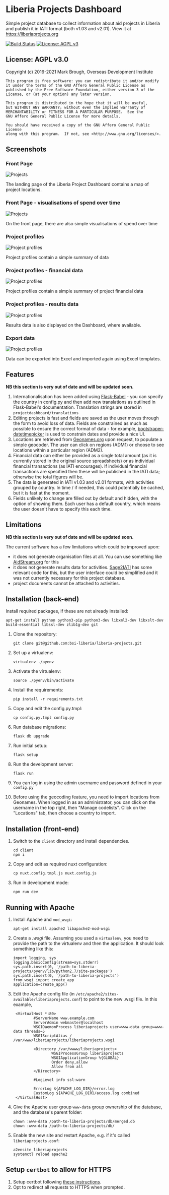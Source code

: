 # Liberia Projects Dashboard

Simple project database to collect information about aid projects in Liberia and publish it in IATI format (both v1.03 and v2.01). View it at https://liberiaprojects.org

[![Build Status](https://travis-ci.com/bsi-liberia/liberia-projects.svg?branch=master&status=passed)](https://travis-ci.com/github/bsi-liberia/liberia-projects)
[![License: AGPL v3](https://img.shields.io/badge/license-AGPLv3-blue.svg)](https://github.com/bsi-liberia/liberia-projects/blob/main/LICENSE.txt)

## License: AGPL v3.0

Copyright (c) 2016-2021 Mark Brough, Overseas Development Institute

    This program is free software: you can redistribute it and/or modify
    it under the terms of the GNU Affero General Public License as
    published by the Free Software Foundation, either version 3 of the
    License, or (at your option) any later version.

    This program is distributed in the hope that it will be useful,
    but WITHOUT ANY WARRANTY; without even the implied warranty of
    MERCHANTABILITY or FITNESS FOR A PARTICULAR PURPOSE.  See the
    GNU Affero General Public License for more details.

    You should have received a copy of the GNU Affero General Public License
    along with this program.  If not, see <http://www.gnu.org/licenses/>.

## Screenshots

### Front Page
![Projects](/img/liberia-project-dashboard.png "Front page of Project Dashboard")

The landing page of the Liberia Project Dashboard contains a map of project locations.

### Front Page - visualisations of spend over time
![Projects](/img/liberia-project-dashboard-2.png "Visualisations of spend over time")

On the front page, there are also simple visualisations of spend over time

### Project profiles
![Project profiles](/img/liberia-project-dashboard-3.png "Project profiles")

Project profiles contain a simple summary of data

### Project profiles - financial data
![Project profiles](/img/liberia-project-dashboard-4.png "Summary of financial data on project profile")

Project profiles contain a simple summary of project financial data

### Project profiles - results data
![Project profiles](/img/liberia-project-dashboard-6.png "Summary of results data on project profile")

Results data is also displayed on the Dashboard, where available.

### Export data
![Project profiles](/img/liberia-project-dashboard-5.png "Export data")

Data can be exported into Excel and imported again using Excel templates.


## Features

**NB this section is very out of date and will be updated soon.**

1. Internationalisation has been added using [Flask-Babel](https://pythonhosted.org/Flask-Babel/) - you can specify the country in config.py and then add new translations as outlined in Flask-Babel's documentation. Translation strings are stored in `projectdashboard/translations`
2. Editing projects is fast and fields are saved as the user moves through the form to avoid loss of data. Fields are constrained as much as possible to ensure the correct format of data - for example, [bootstraper-datetimepicker](https://github.com/smalot/bootstrap-datetimepicker) is used to constrain dates and provide a nice UI.
3. Locations are retrieved from [Geonames.org](http://download.geonames.org/export/dump/) upon request, to populate a simple geocoder. The user can click on regions (ADM1) or choose to see locations within a particular region (ADM2).
4. Financial data can either be provided as a single total amount (as it is currently stored in the original source spreadsheets) or as individual financial transactions (as IATI encourages). If individual financial transactions are specified then these will be published in the IATI data; otherwise the total figures will be.
5. The data is generated in IATI v1.03 and v2.01 formats, with activities grouped by country. In time / if needed, this could potentially be cached, but it is fast at the moment.
6. Fields unlikely to change are filled out by default and hidden, with the option of showing them. Each user has a default country, which means the user doesn't have to specify this each time.

## Limitations

**NB this section is very out of date and will be updated soon.**

The current software has a few limitations which could be improved upon:

* it does not generate organisation files at all. You can use something like [AidStream.org](http://aidstream.org/) for this
* it does not generate results data for activities.  [Sage2IATI](https://github.com/markbrough/sage-iati) has some relevant code for this, but the user interface could be simplified and it was not currently necessary for this project database.
* project documents cannot be attached to activities.

## Installation (back-end)

Install required packages, if these are not already installed:

```
apt-get install python python3-pip python3-dev libxml2-dev libxslt-dev build-essential libssl-dev zlib1g-dev git
```

1. Clone the repository:
   ```
   git clone git@github.com:bsi-liberia/liberia-projects.git
   ```

2. Set up a virtualenv:
   ```
   virtualenv ./pyenv
   ```

3. Activate the virtualenv:
   ```
   source ./pyenv/bin/activate
   ```

4. Install the requirements:
   ```
   pip install -r requirements.txt
   ```

5. Copy and edit the config.py.tmpl:
   ```
   cp config.py.tmpl config.py
   ```

6. Run database migrations:
   ```
   flask db upgrade
   ```

7. Run initial setup:
   ```
   flask setup
   ```

8. Run the development server:
   ```
   flask run
   ```

9. You can log in using the admin username and password defined in your `config.py`

10. Before using the geocoding feature, you need to import locations from Geonames. When logged in as an administrator, you can click on the username in the top right, then "Manage codelists". Click on the "Locations" tab, then choose a country to import.

## Installation (front-end)

1. Switch to the `client` directory and install dependencies.
   ```
   cd client
   npm i
   ```

3. Copy and edit as required nuxt configuration:
   ```
   cp nuxt.config.tmpl.js nuxt.config.js
   ```

4. Run in development mode:
   ```
   npm run dev
   ```

## Running with Apache

1. Install Apache and `mod_wsgi`:

   ```
   apt-get install apache2 libapache2-mod-wsgi
   ```

2. Create a _.wsgi_ file. Assuming you used a `virtualenv`, you need to provide the path to the virtualenv and then the application. It should look something like this:
   ```
   import logging, sys
   logging.basicConfig(stream=sys.stderr)
   sys.path.insert(0, '/path-to-liberia-projects/pyenv/lib/python2.7/site-packages')
   sys.path.insert(0, '/path-to-liberia-projects')
   from wsgi import create_app
   application=create_app()
   ```

3. Edit the Apache config file (in `/etc/apache2/sites-available/liberiaprojects.conf`) to point to the new .wsgi file. In this example,
   ```
    <VirtualHost *:80>
            #ServerName www.example.com
            ServerAdmin webmaster@localhost
            WSGIDaemonProcess liberiaprojects user=www-data group=www-data threads=5
            WSGIScriptAlias / /var/www/liberiaprojects/liberiaprojects.wsgi

            <Directory /var/wwww/liberiaprojects>
                    WSGIProcessGroup liberiaprojects
                    WSGIApplicationGroup %{GLOBAL}
                    Order deny,allow
                    Allow from all
            </Directory>

            #LogLevel info ssl:warn

            ErrorLog ${APACHE_LOG_DIR}/error.log
            CustomLog ${APACHE_LOG_DIR}/access.log combined
    </VirtualHost>
   ```

4. Give the Apache user group `www-data` group ownership of the database, and the database's parent folder:
   ```
   chown :www-data /path-to-liberia-projects/db/merged.db
   chown :www-data /path-to-liberia-projects/db/
   ```

5. Enable the new site and restart Apache, e.g. if it's called `liberiaprojects.conf`:
   ```
   a2ensite liberiaprojects
   systemctl reload apache2
   ```

## Setup `certbot` to allow for HTTPS

1. Setup certbot following [these instructions](https://certbot.eff.org/).
2. Opt to redirect all requests to HTTPS when prompted.
